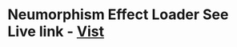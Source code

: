# Neumorphism Effect Loader See Live link - [Vist](https://thejaved.github.io/neumorphism-effect-loader/)
